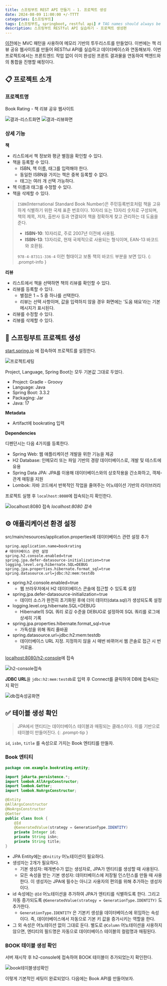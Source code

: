```yaml
---
title: 스프링부트 REST API 만들기 - 1. 프로젝트 생성
date: 2024-08-09 11:00:00 +/-TTTT
categories: [스프링부트]
tags: [스프링부트, springboot, restful api] # TAG names should always be lowercase
description: 스프링부트 RESTful API 실습하기 - 프로젝트 생성편
---
```


[이전](https://suhyeoonn.github.io/posts/springboot-todo1/)에는 MVC 패턴을 사용하여 메모리 기반의 투두리스트를 만들었다. 이번에는 책 리뷰 공유 웹사이트를 만들어 RESTful API를 실습하고 데이터베이스와 연동해보자. 이번 프로젝트에서는 프론트엔드 작업 없이 이미 완성된 프론트 결과물을 연동하여 백엔드와의 통합을 진행할 예정이다.

## 📋 프로젝트 소개

### 프로젝트명

Book Rating - 책 리뷰 공유 웹사이트

![결과-리스트화면](/assets/img/posts/2024-08-09/결과-리스트화면.png)
![결과-리뷰화면](/assets/img/posts/2024-08-09/결과-리뷰화면.png)

### 상세 기능

**책**

- 리스트에서 책 정보와 평균 별점을 확인할 수 있다.
- 책을 등록할 수 있다.
  - ISBN, 책 이름, 태그를 입력해야 한다.
  - 동일한 ISBN을 가지는 책은 중복 등록할 수 없다.
  - 태그는 여러 개 선택 가능하다.
- 책 이름과 태그를 수정할 수 있다.
- 책을 삭제할 수 있다.

> `ISBN`(International Standard Book Number)은 주민등록번호처럼 책을 고유하게 식별하기 위한 국제 표준 번호이다. 10자리 또는 13자리 숫자로 구성되며, 책의 제목, 저자, 출판사 등과 연결되어 책을 정확하게 찾고 관리하는 데 도움을 준다.
>
> - **ISBN-10**: 10자리로, 주로 2007년 이전에 사용됨.
> - **ISBN-13**: 13자리로, 현재 국제적으로 사용되는 형식이며, EAN-13 바코드와 호환됨.
>
> `978-4-87311-336-4` 이런 형태이고 보통 책의 바코드 부분을 보면 있다.
{: .prompt-info }

**리뷰**

- 리스트에서 책을 선택하면 책의 리뷰를 확인할 수 있다.
- 리뷰를 등록할 수 있다.
  - 별점은 1 ~ 5 중 하나를 선택한다.
  - 리뷰는 선택 사항이며, 값을 입력하지 않을 경우 화면에는 ‘도움 돼요’라는 기본 메시지가 표시된다.
- 리뷰를 수정할 수 있다.
- 리뷰를 삭제할 수 있다.

## 🌱 스프링부트 프로젝트 생성

[start.spring.io](https://start.spring.io/) 에 접속하여 프로젝트를 설정한다.

![프로젝트세팅](/assets/img/posts/2024-08-09/프로젝트세팅.png)

Project, Language, Spring Boot는 모두 기본값 그대로 두었다.

- Project: Gradle - Groovy
- Language: Java
- Spring Boot: 3.3.2
- Packaging: Jar
- Java: 17

**Metadata**

- Artifact에 bookrating 입력

**Dependencies**

디펜던시는 다음 4가지를 등록한다.

- Spring Web: 웹 애플리케이션 개발을 위한 기능을 제공
- H2 Database: 인메모리 또는 파일 기반의 경량 데이터베이스로, 개발 및 테스트에 유용
- Spring Data JPA: JPA를 이용해 데이터베이스와의 상호작용을 간소화하고, 객체-관계 매핑을 지원
- Lombok: 자바 코드에서 반복적인 작업을 줄여주는 어노테이션 기반의 라이브러리

프로젝트 실행 후 `localhost:8080`에 접속되는지 확인한다.

![localhost:8080 접속](/assets/img/posts/2024-08-09/루트접속확인.png)
_localhost:8080 접속_

## ⚙️ 애플리케이션 환경 설정

src/main/resources/application.properties에 데이터베이스 관련 설정 추가

```
spring.application.name=bookrating
# 데이터베이스 관련 설정
spring.h2.console.enabled=true
spring.jpa.defer-datasource-initialization=true
logging.level.org.hibernate.SQL=DEBUG
spring.jpa.properties.hibernate.format_sql=true
spring.datasource.url=jdbc:h2:mem:testdb
```

- spring.h2.console.enabled=true
  - 웹 브라우저에서 H2 데이터베이스 콘솔에 접근할 수 있도록 설정
- spring.jpa.defer-datasource-initialization=true
  - 데이터 소스가 완전히 초기화된 후에 더미 데이터(data.sql)가 생성되도록 설정
- logging.level.org.hibernate.SQL=DEBUG
  - Hibernate의 SQL 쿼리 로깅 수준을 DEBUG로 설정하여 SQL 쿼리를 로그에 상세히 기록
- spring.jpa.properties.hibernate.format_sql=true
  - 가독성을 위해 쿼리 줄바꿈
- spring.datasource.url=jdbc:h2:mem:testdb
  - 데이터베이스 URL 지정. 지정하지 않을 시 매번 바뀌어서 웹 콘솔로 접근 시 번거로움.

[localhost:8080/h2-console](http://localhost:8080/h2-console)에 접속

![h2-console접속](/assets/img/posts/2024-08-09/h2-console접속.png)

**JDBC URL**을 `jdbc:h2:mem:testdb`로 입력 후 Connect를 클릭하여 DB에 접속되는지 확인

![db접속성공화면](/assets/img/posts/2024-08-09/db접속성공화면.png)

## ✅ 테이블 생성 확인

> JPA에서 엔티티는 데이터베이스 테이블과 매핑되는 클래스이다. 이를 기반으로 테이블이 만들어진다.
{: .prompt-tip }

`id`, `isbn`, `title` 를 속성으로 가지는 Book 엔티티를 만들자.

### Book 엔티티

```java
package com.example.bookrating.entity;

import jakarta.persistence.*;
import lombok.AllArgsConstructor;
import lombok.Getter;
import lombok.NoArgsConstructor;

@Entity
@AllArgsConstructor
@NoArgsConstructor
@Getter
public class Book {
    @Id
    @GeneratedValue(strategy = GenerationType.IDENTITY)
    private Integer id;
    private String isbn;
    private String title;
}

```

- JPA Entity에는 `@Enitity` 어노테이션이 필요하다.
- 생성자는 2개가 필요하다.
  - 기본 생성자: 매개변수가 없는 생성자로, JPA가 엔티티를 생성할 때 사용된다.
  - 모든 속성을 받는 기본 생성자: 데이터베이스에 저장될 인스턴스를 만들 때 사용한다. 이 생성자는 JPA에 필수는 아니고 사용자의 편의를 위해 추가하는 생성자이다.
- id 속성에는 `@Id` 어노테이션을 추가하여 JPA가 엔티티를 식별하도록 한다. 그리고 자동 증가되도록 `@GeneratedValue(strategy = GenerationType.IDENTITY)` 도 추가한다.
  - `GenerationType.IDENTITY` 은 기본키 생성을 데이터베이스에 위임하는 속성이다. 즉, 데이터베이스에서 자동으로 기본 키 값을 증가시키는 역할을 한다.
- 그 외 속성은 어노테이션 없이 그대로 둔다. 별도로 `@Column` 어노테이션을 사용하지 않으면, 엔티티의 필드명은 자동으로 데이터베이스 테이블의 컬럼명과 매핑된다.

### BOOK 테이블 생성 확인

서버 재시작 후 h2-console에 접속하여 BOOK 테이블이 추가되었는지 확인한다.

![book테이블생성확인](/assets/img/posts/2024-08-09/book테이블생성확인.png)

이렇게 기본적인 세팅이 완료되었다. 다음에는 Book API를 만들어보자.
